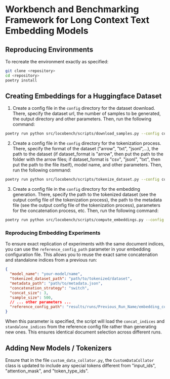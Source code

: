 # Workbench and Benchmarking Framework for Long Context Text Embedding Models

## Reproducing Environments

To recreate the environment exactly as specified:

```bash
git clone <repository>
cd <repository>
poetry install
```


## Creating Embeddings for a Huggingface Dataset
1. Create a config file in the `config` directory for the dataset download. There, specify the dataset url, the number of samples to be generated, the output directory and other parameters. Then, run the following command:
```bash
poetry run python src/locobench/scripts/download_samples.py --config config/download_samples_config_test.json
```

2. Create a config file in the `config` directory for the tokenization process. There, specify the format of the dataset ("arrow", "txt", "jsonl",...), the path to the dataset (if dataset_format is "arrow", then put the path to the folder with the arrow files; if dataset_format is "csv", "jsonl", "txt", then put the path to the file itself), model name, and other parameters. Then, run the following command:
```bash
poetry run python src/locobench/scripts/tokenize_dataset.py --config config/tokenization_config_test.json
```

3. Create a config file in the `config` directory for the embedding generation. There, specify the path to the tokenized dataset (see the output config file of the tokenization process), the path to the metadata file (see the output config file of the tokenization process), parameters for the concatenation process, etc. Then, run the following command:
```bash
poetry run python src/locobench/scripts/compute_embeddings.py --config config/embedding_config_test.json
```

### Reproducing Embedding Experiments

To ensure exact replication of experiments with the same document indices, you can use the `reference_config_path` parameter in your embedding configuration file. This allows you to reuse the exact same concatenation and standalone indices from a previous run:

```json
{
  "model_name": "your-model/name",
  "tokenized_dataset_path": "path/to/tokenized/dataset",
  "metadata_path": "path/to/metadata.json",
  "concatenation_strategy": "switch",
  "concat_size": 3,
  "sample_size": 500,
  // ... other parameters ...
  "reference_config_path": "results/runs/Previous_Run_Name/embedding_config.json"
}
```

When this parameter is specified, the script will load the `concat_indices` and `standalone_indices` from the reference config file rather than generating new ones. This ensures identical document selection across different runs.


##  Adding New Models / Tokenizers

Ensure that in the file `custom_data_collator.py`, the `CustomDataCollator` class is updated to include any special tokens different from "input_ids", "attention_mask", and "token_type_ids".